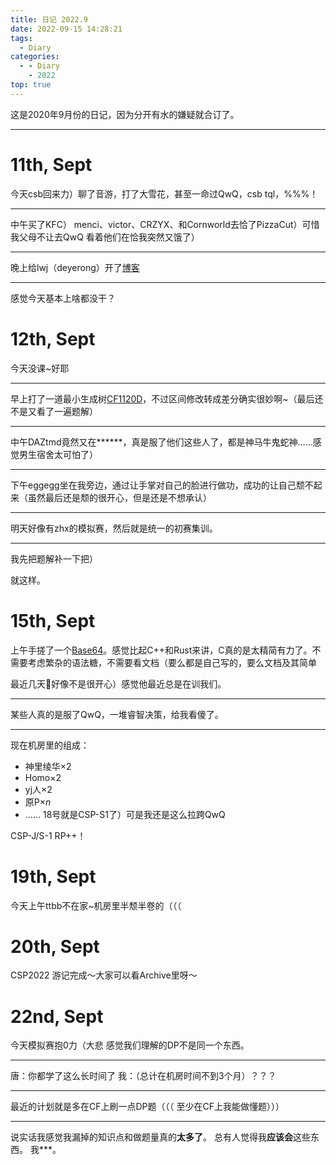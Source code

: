 ```yaml
---
title: 日记 2022.9
date: 2022-09-15 14:28:21
tags:
  - Diary
categories:
  - - Diary
    - 2022
top: true
---
```

 
这是2020年9月份的日记，因为分开有水的嫌疑就合订了。

---
<!-- more -->
# 11th, Sept

今天csb回来力）聊了音游，打了大雪花，甚至一命过QwQ，csb tql，\%\%\%！

---
中午买了KFC）
menci、victor、CRZYX、和Cornworld去恰了PizzaCut）可惜我父母不让去QwQ
看着他们在恰我突然又饿了）

---
晚上给lwj（deyerong）开了[博客](https://deyerong.github.io)

---
感觉今天基本上啥都没干？

# 12th, Sept

今天没课~好耶

---
早上打了一道最小生成树[CF1120D](https://)，不过区间修改转成差分确实很妙啊~（最后还不是又看了一遍题解）

---
中午DAZtmd竟然又在\*\*\*\*\*\*，真是服了他们这些人了，都是神马牛鬼蛇神……感觉男生宿舍太可怕了）

---
下午eggegg坐在我旁边，通过让手掌对自己的脸进行做功，成功的让自己颓不起来（虽然最后还是颓的很开心，但是还是不想承认）

---
明天好像有zhx的模拟赛，然后就是统一的初赛集训。

---
我先把题解补一下把）

就这样。

# 15th, Sept
上午手搓了一个[Base64](https://github.com/DeCalvin2006/b64)。感觉比起C++和Rust来讲，C真的是太精简有力了。不需要考虑繁杂的语法糖，不需要看文档（要么都是自己写的，要么文档及其简单

最近几天🍬好像不是很开心）感觉他最近总是在训我们。

---
某些人真的是服了QwQ，一堆睿智决策，给我看傻了。

---
现在机房里的组成：
- 神里绫华×2
- Homo×2
- yj人×2
- 原P×$n$
- ……
18号就是CSP-S1了）可是我还是这么拉跨QwQ

CSP-J/S-1  RP++！

# 19th, Sept

今天上午ttbb不在家~机房里半颓半卷的（（（

# 20th, Sept
CSP2022 游记完成～大家可以看Archive里呀～

# 22nd, Sept
今天模拟赛抱0力（大悲
感觉我们理解的DP不是同一个东西。

---

唐：你都学了这么长时间了
我：（总计在机房时间不到3个月）？？？

---
最近的计划就是多在CF上刷一点DP题（（（
至少在CF上我能做懂题）））

---
说实话我感觉我漏掉的知识点和做题量真的**太多了**。
总有人觉得我**应该会**这些东西。
我\*\*\*。